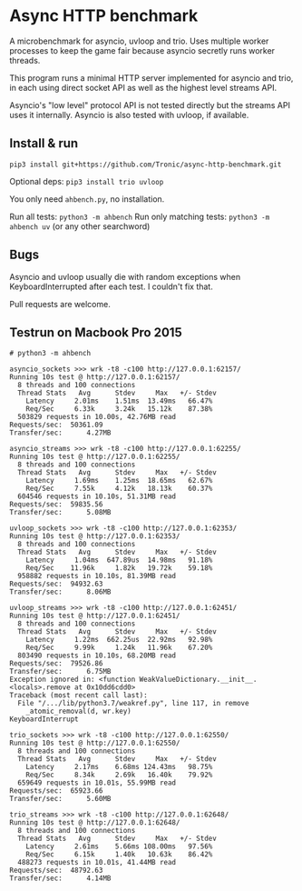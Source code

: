 # Async HTTP benchmark

A microbenchmark for asyncio, uvloop and trio. Uses multiple worker processes to
keep the game fair because asyncio secretly runs worker threads.

This program runs a minimal HTTP server implemented for asyncio and trio,
in each using direct socket API as well as the highest level streams API.

Asyncio's "low level" protocol API is not tested directly but the streams API
uses it internally. Asyncio is also tested with uvloop, if available.

## Install & run

````
pip3 install git+https://github.com/Tronic/async-http-benchmark.git
````

Optional deps: `pip3 install trio uvloop`

You only need `ahbench.py`, no installation.

Run all tests: `python3 -m ahbench`
Run only matching tests: `python3 -m ahbench uv` (or any other searchword)

## Bugs

Asyncio and uvloop usually die with random exceptions when KeyboardInterrupted
after each test. I couldn't fix that.

Pull requests are welcome.

## Testrun on Macbook Pro 2015

````
# python3 -m ahbench

asyncio_sockets >>> wrk -t8 -c100 http://127.0.0.1:62157/
Running 10s test @ http://127.0.0.1:62157/
  8 threads and 100 connections
  Thread Stats   Avg      Stdev     Max   +/- Stdev
    Latency     2.01ms    1.51ms  13.49ms   66.47%
    Req/Sec     6.33k     3.24k   15.12k    87.38%
  503829 requests in 10.00s, 42.76MB read
Requests/sec:  50361.09
Transfer/sec:      4.27MB

asyncio_streams >>> wrk -t8 -c100 http://127.0.0.1:62255/
Running 10s test @ http://127.0.0.1:62255/
  8 threads and 100 connections
  Thread Stats   Avg      Stdev     Max   +/- Stdev
    Latency     1.69ms    1.25ms  18.65ms   62.67%
    Req/Sec     7.55k     4.12k   18.13k    60.37%
  604546 requests in 10.10s, 51.31MB read
Requests/sec:  59835.56
Transfer/sec:      5.08MB

uvloop_sockets >>> wrk -t8 -c100 http://127.0.0.1:62353/
Running 10s test @ http://127.0.0.1:62353/
  8 threads and 100 connections
  Thread Stats   Avg      Stdev     Max   +/- Stdev
    Latency     1.04ms  647.89us  14.98ms   91.18%
    Req/Sec    11.96k     1.82k   19.72k    59.18%
  958882 requests in 10.10s, 81.39MB read
Requests/sec:  94932.63
Transfer/sec:      8.06MB

uvloop_streams >>> wrk -t8 -c100 http://127.0.0.1:62451/
Running 10s test @ http://127.0.0.1:62451/
  8 threads and 100 connections
  Thread Stats   Avg      Stdev     Max   +/- Stdev
    Latency     1.22ms  662.25us  22.92ms   92.98%
    Req/Sec     9.99k     1.24k   11.96k    67.20%
  803490 requests in 10.10s, 68.20MB read
Requests/sec:  79526.86
Transfer/sec:      6.75MB
Exception ignored in: <function WeakValueDictionary.__init__.<locals>.remove at 0x10dd6cdd0>
Traceback (most recent call last):
  File "/.../lib/python3.7/weakref.py", line 117, in remove
    _atomic_removal(d, wr.key)
KeyboardInterrupt

trio_sockets >>> wrk -t8 -c100 http://127.0.0.1:62550/
Running 10s test @ http://127.0.0.1:62550/
  8 threads and 100 connections
  Thread Stats   Avg      Stdev     Max   +/- Stdev
    Latency     2.17ms    6.68ms 124.43ms   98.75%
    Req/Sec     8.34k     2.69k   16.40k    79.92%
  659649 requests in 10.01s, 55.99MB read
Requests/sec:  65923.66
Transfer/sec:      5.60MB

trio_streams >>> wrk -t8 -c100 http://127.0.0.1:62648/
Running 10s test @ http://127.0.0.1:62648/
  8 threads and 100 connections
  Thread Stats   Avg      Stdev     Max   +/- Stdev
    Latency     2.61ms    5.66ms 108.00ms   97.56%
    Req/Sec     6.15k     1.40k   10.63k    86.42%
  488273 requests in 10.01s, 41.44MB read
Requests/sec:  48792.63
Transfer/sec:      4.14MB
````